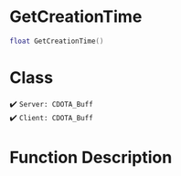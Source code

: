 # GetCreationTime
```lua
float GetCreationTime()
```
# Class
✔️ `Server: CDOTA_Buff`  
✔️ `Client: CDOTA_Buff`  

# Function Description


